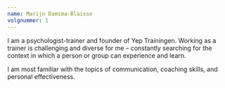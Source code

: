 ```yaml
---
name: Marijn Damsma-Blaisse
volgnummer: 1
---
```

I am a psychologist-trainer and founder of Yep Trainingen. Working as a trainer is challenging and diverse for me – constantly searching for the context in which a person or group can experience and learn.

I am most familiar with the topics of communication, coaching skills, and personal effectiveness.
